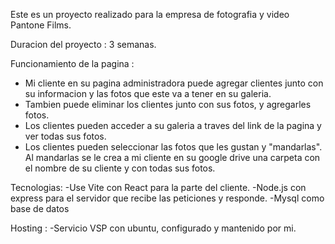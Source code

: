 Este es un proyecto realizado para la empresa de fotografia y video Pantone Films. 

Duracion del proyecto : 3 semanas.

Funcionamiento de la pagina : 
  - Mi cliente en su pagina administradora puede agregar clientes junto con su informacion y las fotos que este va a tener en su galeria.
  - Tambien puede eliminar los clientes junto con sus fotos, y agregarles fotos.
  - Los clientes pueden acceder a su galeria a traves del link de la pagina y ver todas sus fotos.
  - Los clientes pueden seleccionar las fotos que les gustan y "mandarlas". Al mandarlas se le crea a mi cliente en su google drive una carpeta con el nombre de su cliente y con todas sus fotos.

Tecnologias:
  -Use Vite con React para la parte del cliente.
  -Node.js con express para el servidor que recibe las peticiones y responde.
  -Mysql como base de datos

Hosting : 
  -Servicio VSP con ubuntu, configurado y mantenido por mi.
